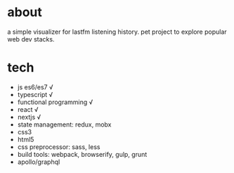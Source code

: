 # about

a simple visualizer for lastfm listening history. pet project to explore popular web dev stacks.

# tech

- js es6/es7 √
- typescript √
- functional programming √
- react √
- nextjs √
- state management: redux, mobx
- css3
- html5
- css preprocessor: sass, less
- build tools: webpack, browserify, gulp, grunt
- apollo/graphql
